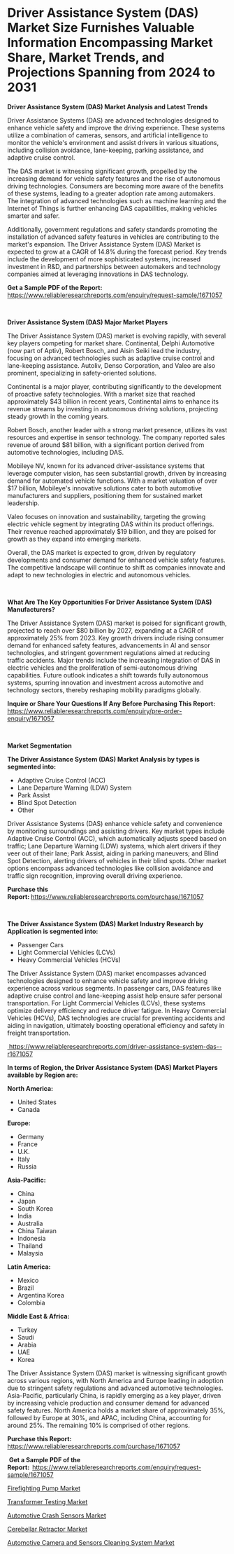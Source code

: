 <p><h1>Driver Assistance System (DAS) Market Size Furnishes Valuable Information Encompassing Market Share, Market Trends, and Projections Spanning from 2024 to 2031</h1></p><p><strong>Driver Assistance System (DAS) Market Analysis and Latest Trends</strong></p>
<p><p>Driver Assistance Systems (DAS) are advanced technologies designed to enhance vehicle safety and improve the driving experience. These systems utilize a combination of cameras, sensors, and artificial intelligence to monitor the vehicle's environment and assist drivers in various situations, including collision avoidance, lane-keeping, parking assistance, and adaptive cruise control.</p><p>The DAS market is witnessing significant growth, propelled by the increasing demand for vehicle safety features and the rise of autonomous driving technologies. Consumers are becoming more aware of the benefits of these systems, leading to a greater adoption rate among automakers. The integration of advanced technologies such as machine learning and the Internet of Things is further enhancing DAS capabilities, making vehicles smarter and safer.</p><p>Additionally, government regulations and safety standards promoting the installation of advanced safety features in vehicles are contributing to the market's expansion. The Driver Assistance System (DAS) Market is expected to grow at a CAGR of 14.8% during the forecast period. Key trends include the development of more sophisticated systems, increased investment in R&D, and partnerships between automakers and technology companies aimed at leveraging innovations in DAS technology.</p></p>
<p><strong>Get a Sample PDF of the Report:&nbsp;</strong> <a href="https://www.reliableresearchreports.com/enquiry/request-sample/1671057?utm_campaign=83&utm_medium=2&utm_source=Github&utm_content=ia&utm_term=20122024&utm_id=driver-assistance-system-das">https://www.reliableresearchreports.com/enquiry/request-sample/1671057</a></p>
<p>&nbsp;</p>
<p><strong>Driver Assistance System (DAS) Major Market Players</strong></p>
<p><p>The Driver Assistance System (DAS) market is evolving rapidly, with several key players competing for market share. Continental, Delphi Automotive (now part of Aptiv), Robert Bosch, and Aisin Seiki lead the industry, focusing on advanced technologies such as adaptive cruise control and lane-keeping assistance. Autoliv, Denso Corporation, and Valeo are also prominent, specializing in safety-oriented solutions.</p><p>Continental is a major player, contributing significantly to the development of proactive safety technologies. With a market size that reached approximately $43 billion in recent years, Continental aims to enhance its revenue streams by investing in autonomous driving solutions, projecting steady growth in the coming years.</p><p>Robert Bosch, another leader with a strong market presence, utilizes its vast resources and expertise in sensor technology. The company reported sales revenue of around $81 billion, with a significant portion derived from automotive technologies, including DAS.</p><p>Mobileye NV, known for its advanced driver-assistance systems that leverage computer vision, has seen substantial growth, driven by increasing demand for automated vehicle functions. With a market valuation of over $17 billion, Mobileye's innovative solutions cater to both automotive manufacturers and suppliers, positioning them for sustained market leadership.</p><p>Valeo focuses on innovation and sustainability, targeting the growing electric vehicle segment by integrating DAS within its product offerings. Their revenue reached approximately $19 billion, and they are poised for growth as they expand into emerging markets.</p><p>Overall, the DAS market is expected to grow, driven by regulatory developments and consumer demand for enhanced vehicle safety features. The competitive landscape will continue to shift as companies innovate and adapt to new technologies in electric and autonomous vehicles.</p></p>
<p>&nbsp;</p>
<p><strong>What Are The Key Opportunities For Driver Assistance System (DAS) Manufacturers?</strong></p>
<p><p>The Driver Assistance System (DAS) market is poised for significant growth, projected to reach over $80 billion by 2027, expanding at a CAGR of approximately 25% from 2023. Key growth drivers include rising consumer demand for enhanced safety features, advancements in AI and sensor technologies, and stringent government regulations aimed at reducing traffic accidents. Major trends include the increasing integration of DAS in electric vehicles and the proliferation of semi-autonomous driving capabilities. Future outlook indicates a shift towards fully autonomous systems, spurring innovation and investment across automotive and technology sectors, thereby reshaping mobility paradigms globally.</p></p>
<p><strong>Inquire or Share Your Questions If Any Before Purchasing This Report:</strong> <a href="https://www.reliableresearchreports.com/enquiry/pre-order-enquiry/1671057?utm_campaign=83&utm_medium=2&utm_source=Github&utm_content=ia&utm_term=20122024&utm_id=driver-assistance-system-das">https://www.reliableresearchreports.com/enquiry/pre-order-enquiry/1671057</a></p>
<p>&nbsp;</p>
<p><strong>Market Segmentation</strong></p>
<p><strong>The Driver Assistance System (DAS) Market Analysis by types is segmented into:</strong></p>
<p><ul><li>Adaptive Cruise Control (ACC)</li><li>Lane Departure Warning (LDW) System</li><li>Park Assist</li><li>Blind Spot Detection</li><li>Other</li></ul></p>
<p><p>Driver Assistance Systems (DAS) enhance vehicle safety and convenience by monitoring surroundings and assisting drivers. Key market types include Adaptive Cruise Control (ACC), which automatically adjusts speed based on traffic; Lane Departure Warning (LDW) systems, which alert drivers if they veer out of their lane; Park Assist, aiding in parking maneuvers; and Blind Spot Detection, alerting drivers of vehicles in their blind spots. Other market options encompass advanced technologies like collision avoidance and traffic sign recognition, improving overall driving experience.</p></p>
<p><strong>Purchase this Report:&nbsp;</strong><a href="https://www.reliableresearchreports.com/purchase/1671057?utm_campaign=83&utm_medium=2&utm_source=Github&utm_content=ia&utm_term=20122024&utm_id=driver-assistance-system-das">https://www.reliableresearchreports.com/purchase/1671057</a></p>
<p>&nbsp;</p>
<p><strong>The Driver Assistance System (DAS) Market Industry Research by Application is segmented into:</strong></p>
<p><ul><li>Passenger Cars</li><li>Light Commercial Vehicles (LCVs)</li><li>Heavy Commercial Vehicles (HCVs)</li></ul></p>
<p><p>The Driver Assistance System (DAS) market encompasses advanced technologies designed to enhance vehicle safety and improve driving experience across various segments. In passenger cars, DAS features like adaptive cruise control and lane-keeping assist help ensure safer personal transportation. For Light Commercial Vehicles (LCVs), these systems optimize delivery efficiency and reduce driver fatigue. In Heavy Commercial Vehicles (HCVs), DAS technologies are crucial for preventing accidents and aiding in navigation, ultimately boosting operational efficiency and safety in freight transportation.</p></p>
<p><a href="https://www.reliableresearchreports.com/driver-assistance-system-das--r1671057?utm_campaign=83&utm_medium=2&utm_source=Github&utm_content=ia&utm_term=20122024&utm_id=driver-assistance-system-das">&nbsp;https://www.reliableresearchreports.com/driver-assistance-system-das--r1671057</a></p>
<p><strong>In terms of Region, the Driver Assistance System (DAS) Market Players available by Region are:</strong></p>
<p>
    <p> <strong> North America: </strong>
        <ul>
            <li>United States</li>
            <li>Canada</li>
        </ul>
        </p> 
    <p> <strong> Europe: </strong>
        <ul>
            <li>Germany</li>
            <li>France</li>
            <li>U.K.</li>
            <li>Italy</li>
            <li>Russia</li>
        </ul>
        </p> 
    <p> <strong> Asia-Pacific: </strong>
        <ul>
            <li>China</li>
            <li>Japan</li>
            <li>South Korea</li>
            <li>India</li>
            <li>Australia</li>
            <li>China Taiwan</li>
            <li>Indonesia</li>
            <li>Thailand</li>
            <li>Malaysia</li>
        </ul>
        </p> 
    <p> <strong> Latin America: </strong>
        <ul>
            <li>Mexico</li>
            <li>Brazil</li>
            <li>Argentina Korea</li>
            <li>Colombia</li>
        </ul>
        </p> 
    <p> <strong> Middle East & Africa: </strong>
        <ul>
            <li>Turkey</li>
            <li>Saudi</li>
            <li>Arabia</li>
            <li>UAE</li>
            <li>Korea</li>
        </ul>
    </p>
    </p>
<p><p>The Driver Assistance System (DAS) market is witnessing significant growth across various regions, with North America and Europe leading in adoption due to stringent safety regulations and advanced automotive technologies. Asia-Pacific, particularly China, is rapidly emerging as a key player, driven by increasing vehicle production and consumer demand for advanced safety features. North America holds a market share of approximately 35%, followed by Europe at 30%, and APAC, including China, accounting for around 25%. The remaining 10% is comprised of other regions.</p></p>
<p><strong>Purchase this Report: </strong><a href="https://www.reliableresearchreports.com/purchase/1671057?utm_campaign=83&utm_medium=2&utm_source=Github&utm_content=ia&utm_term=20122024&utm_id=driver-assistance-system-das">https://www.reliableresearchreports.com/purchase/1671057</a></p>
<p>&nbsp;<strong>Get a Sample PDF of the Report:&nbsp;&nbsp;</strong><a href="https://www.reliableresearchreports.com/enquiry/request-sample/1671057?utm_campaign=83&utm_medium=2&utm_source=Github&utm_content=ia&utm_term=20122024&utm_id=driver-assistance-system-das">https://www.reliableresearchreports.com/enquiry/request-sample/1671057</a></p>
<p><strong></strong></p>
<p><p><a href="https://www.linkedin.com/pulse/providing-both-historical-trends-future-projections-firefighting-jzy3e?utm_campaign=83&utm_medium=2&utm_source=Github&utm_content=ia&utm_term=20122024&utm_id=driver-assistance-system-das">Firefighting Pump Market</a></p><p><a href="https://www.linkedin.com/pulse/exploring-growth-potential-transformer-testing-market-size-share-uuqrf?utm_campaign=83&utm_medium=2&utm_source=Github&utm_content=ia&utm_term=20122024&utm_id=driver-assistance-system-das">Transformer Testing Market</a></p><p><a href="https://github.com/tasiahtahathorn/Market-Research-Report-List-1/blob/main/automotive-crash-sensors-market.md?utm_campaign=83&utm_medium=2&utm_source=Github&utm_content=ia&utm_term=20122024&utm_id=driver-assistance-system-das">Automotive Crash Sensors Market</a></p><p><a href="https://www.linkedin.com/pulse/cerebellar-retractor-market-trends-detailed-study-its-segmentation-fb7mf?utm_campaign=83&utm_medium=2&utm_source=Github&utm_content=ia&utm_term=20122024&utm_id=driver-assistance-system-das">Cerebellar Retractor Market</a></p><p><a href="https://github.com/jeastefanowicz7816/Market-Research-Report-List-1/blob/main/automotive-camera-and-sensors-cleaning-system-market.md?utm_campaign=83&utm_medium=2&utm_source=Github&utm_content=ia&utm_term=20122024&utm_id=driver-assistance-system-das">Automotive Camera and Sensors Cleaning System Market</a></p></p>